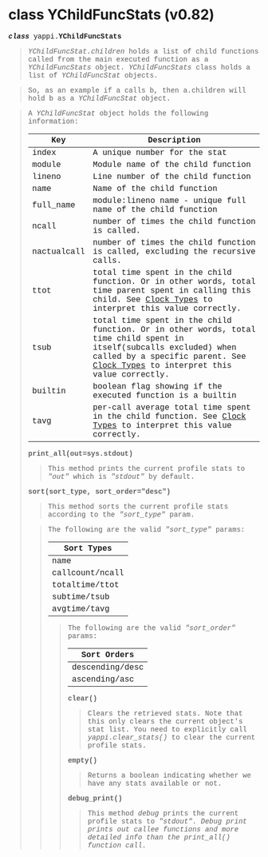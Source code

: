 # class YChildFuncStats (v0.82) #

<font face='Courier New'>

<b><i>class</i></b> yappi.<b>YChildFuncStats</b>

<blockquote><i>YChildFuncStat.children</i> holds a list of child functions called from the main executed function as a <i>YChildFuncStats</i> object. <i>YChildFuncStats</i> class holds a list of <i>YChildFuncStat</i> objects.</blockquote>

<blockquote>So, as an example if a calls b, then a.children will hold b as a <i>YChildFuncStat</i> object.</blockquote>

<blockquote>A <i>YChildFuncStat</i> object holds the following information:<br>
<table><thead><th> <b>Key</b> </th><th> <b>Description</b> </th></thead><tbody>
<tr><td> index      </td><td> A unique number for the stat </td></tr>
<tr><td> module     </td><td> Module name of the child function </td></tr>
<tr><td> lineno     </td><td> Line number of the child function </td></tr>
<tr><td> name       </td><td> Name of the child function </td></tr>
<tr><td> full_name  </td><td> module:lineno name - unique full name of the child function </td></tr>
<tr><td> ncall      </td><td> number of times the child function is called. </td></tr>
<tr><td> nactualcall </td><td> number of times the child function is called, excluding the recursive calls. </td></tr>
<tr><td> ttot       </td><td> total time spent in the child function. Or in other words, total time parent spent in calling this child. See <a href='https://code.google.com/p/yappi/wiki/ClockTypes_v082'>Clock Types</a> to interpret this value correctly. </td></tr>
<tr><td> tsub       </td><td> total time spent in the child function. Or in other words, total time child spent in itself(subcalls excluded) when called by a specific parent. See <a href='https://code.google.com/p/yappi/wiki/ClockTypes_v082'>Clock Types</a> to interpret this value correctly. </td></tr>
<tr><td> builtin    </td><td> boolean flag showing if the executed function is a builtin </td></tr>
<tr><td> tavg       </td><td> per-call average total time spent in the child function. See <a href='https://code.google.com/p/yappi/wiki/ClockTypes_v082'>Clock Types</a> to interpret this value correctly. </td></tr></blockquote></tbody></table>

<b>print_all(out=sys.stdout)</b>
<blockquote>This method prints the current profile stats to <i>"out"</i> which is  <i>"stdout"</i> by default.</blockquote>

<b>sort(sort_type, sort_order="desc")</b>
<blockquote>This method sorts the current profile stats according to the  <i>"sort_type"</i> param.</blockquote>

<blockquote>The following are the valid <i>"sort_type"</i> params:<br>
<table><thead><th> <b>Sort Types</b> </th></thead><tbody>
<tr><td> name              </td></tr>
<tr><td> callcount/ncall   </td></tr>
<tr><td> totaltime/ttot    </td></tr>
<tr><td> subtime/tsub      </td></tr>
<tr><td> avgtime/tavg      </td></tr></blockquote></tbody></table>

<blockquote>The following are the valid <i>"sort_order"</i> params:<br>
<table><thead><th> <b>Sort Orders</b> </th></thead><tbody>
<tr><td> descending/desc    </td></tr>
<tr><td> ascending/asc      </td></tr></blockquote></tbody></table>

<b>clear()</b>
<blockquote>Clears the retrieved stats. Note that this only clears the current object's stat list. You need to explicitly call <i>yappi.clear_stats()</i> to clear the current profile stats.</blockquote>

<b>empty()</b>
<blockquote>Returns a boolean indicating whether we have any stats available or not.</blockquote>

<b>debug_print()</b>
<blockquote>This method <i>debug</i> prints the current profile stats to <i>"stdout". Debug print prints out callee functions and more detailed info than the <i>print_all()</i> function call.</i></blockquote>


</font>
